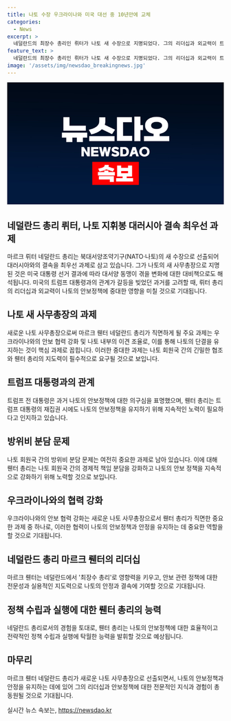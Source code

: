 ```yaml
---
title: 나토 수장 우크라이나와 미국 대선 중 10년만에 교체
categories:
  - News
excerpt: >
  네덜란드의 최장수 총리인 뤼터가 나토 새 수장으로 지명되었다. 그의 리더십과 외교력이 트럼프의 재집권 시에 필요할 것으로 예상된다. 그는 나토의 결속을 유지하고 우크라이나 지원을 조율하는 등의 과제에 적임자로 평가받았다. 트럼프의 우크라이나 지원 불확실성과 방위비 증액 문제 등이 뤼터의 총장 임기에 영향을 줄 것으로 보인다. 뤼터는 러시아 대응에서 강경론을 주장하며 총리직을 잘 이끌어왔으며, 10월부터 나토의 새 임기를 시작할 예정이다.
feature_text: >
  네덜란드의 최장수 총리인 뤼터가 나토 새 수장으로 지명되었다. 그의 리더십과 외교력이 트럼프의 재집권 시에 필요할 것으로 예상된다. 그는 나토의 결속을 유지하고 우크라이나 지원을 조율하는 등의 과제에 적임자로 평가받았다. 트럼프의 우크라이나 지원 불확실성과 방위비 증액 문제 등이 뤼터의 총장 임기에 영향을 줄 것으로 보인다. 뤼터는 러시아 대응에서 강경론을 주장하며 총리직을 잘 이끌어왔으며, 10월부터 나토의 새 임기를 시작할 예정이다.
image: '/assets/img/newsdao_breakingnews.jpg'
---
```


<p><img src="/assets/img/newsdao_breakingnews.jpg" alt="pcversion 속보" /></p>

<h2 data-ke-size="size26">네덜란드 총리 뤼터, 나토 지휘봉 대러시아 결속 최우선 과제</h2>

<p data-ke-size="size16">마르크 뤼터 네덜란드 총리는 북대서양조약기구(NATO·나토)의 새 수장으로 선출되어 대러시아와의 결속을 최우선 과제로 삼고 있습니다. 그가 나토의 새 사무총장으로 지명된 것은 미국 대통령 선거 결과에 따라 대서양 동맹이 겪을 변화에 대한 대비책으로도 해석됩니다. 미국의 트럼프 대통령과의 관계가 갈등을 빚었던 과거를 고려할 때, 뤼터 총리의 리더십과 외교력이 나토의 안보정책에 중대한 영향을 미칠 것으로 기대됩니다.</p>

<h2 data-ke-size="size26">나토 새 사무총장의 과제</h2>

<p data-ke-size="size16">새로운 나토 사무총장으로써 마르크 뤤터 네덜란드 총리가 직면하게 될 주요 과제는 우크라이나와의 안보 협력 강화 및 나토 내부의 이견 조율로, 이를 통해 나토의 단결을 유지하는 것이 핵심 과제로 꼽힙니다. 이러한 중대한 과제는 나토 회원국 간의 긴밀한 협조와 뤤터 총리의 지도력이 필수적으로 요구될 것으로 보입니다.</p>

<h2 data-ke-size="size26">트럼프 대통령과의 관계</h2>

<p data-ke-size="size16">트럼프 전 대통령은 과거 나토의 안보정책에 대한 의구심을 표명했으며, 뤤터 총리는 트럼프 대통령의 재집권 시에도 나토의 안보정책을 유지하기 위해 지속적인 노력이 필요하다고 인지하고 있습니다.</p>

<h2 data-ke-size="size26">방위비 분담 문제</h2>

<p data-ke-size="size16">나토 회원국 간의 방위비 분담 문제는 여전히 중요한 과제로 남아 있습니다. 이에 대해 뤤터 총리는 나토 회원국 간의 경제적 책임 분담을 강화하고 나토의 안보 정책을 지속적으로 강화하기 위해 노력할 것으로 보입니다.</p>

<h2 data-ke-size="size26">우크라이나와의 협력 강화</h2>

<p data-ke-size="size16">우크라이나와의 안보 협력 강화는 새로운 나토 사무총장으로서 뤤터 총리가 직면한 중요한 과제 중 하나로, 이러한 협력이 나토의 안보정책과 안정을 유지하는 데 중요한 역할을 할 것으로 기대됩니다.</p>

<h2 data-ke-size="size26">네덜란드 총리 마르크 뤤터의 리더십</h2>

<p data-ke-size="size16">마르크 뤤터는 네덜란드에서 '최장수 총리'로 영향력을 키우고, 안보 관련 정책에 대한 전문성과 실용적인 지도력으로 나토의 안정과 결속에 기여할 것으로 기대됩니다.</p>

<h2 data-ke-size="size26">정책 수립과 실행에 대한 뤤터 총리의 능력</h2>

<p data-ke-size="size16">네덜란드 총리로서의 경험을 토대로, 뤤터 총리는 나토의 안보정책에 대한 효율적이고 전략적인 정책 수립과 실행에 탁월한 능력을 발휘할 것으로 예상됩니다.</p>

<h2 data-ke-size="size26">마무리</h2>

<p data-ke-size="size16">마르크 뤤터 네덜란드 총리가 새로운 나토 사무총장으로 선출되면서, 나토의 안보정책과 안정을 유지하는 데에 있어 그의 리더십과 안보정책에 대한 전문적인 지식과 경험이 총동원될 것으로 기대됩니다.</p>
실시간 뉴스 속보는, <a href="https://newsdao.kr" rel="dofollow">https://newsdao.kr</a>



